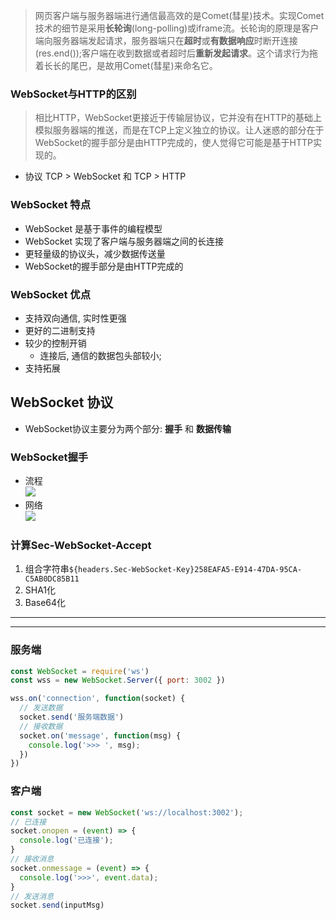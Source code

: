 <style>img {max-width: 500px} .w4{max-width: 500px}.w5{max-width: 500px}</style>


> 网页客户端与服务器端进行通信最高效的是Comet(彗星)技术。实现Comet技术的细节是采用**长轮询**(long-polling)或iframe流。长轮询的原理是客户端向服务器端发起请求，服务器端只在**超时**或**有数据响应**时断开连接(res.end());客户端在收到数据或者超时后**重新发起请求**。这个请求行为拖着长长的尾巴，是故用Comet(彗星)来命名它。


### WebSocket与HTTP的区别
> 相比HTTP，WebSocket更接近于传输层协议，它并没有在HTTP的基础上模拟服务器端的推送，而是在TCP上定义独立的协议。让人迷惑的部分在于WebSocket的握手部分是由HTTP完成的，使人觉得它可能是基于HTTP实现的。
* 协议 TCP > WebSocket 和 TCP > HTTP


### WebSocket 特点
* WebSocket 是基于事件的编程模型
* WebSocket 实现了客户端与服务器端之间的长连接
* 更轻量级的协议头，减少数据传送量
* WebSocket的握手部分是由HTTP完成的


### WebSocket 优点
* 支持双向通信, 实时性更强
* 更好的二进制支持
* 较少的控制开销
  * 连接后, 通信的数据包头部较小;
* 支持拓展


## WebSocket 协议
* WebSocket协议主要分为两个部分: **握手** 和 **数据传输**


### WebSocket握手
* 流程  
![](https://tva1.sinaimg.cn/large/006tNbRwly1g9kv4d3a5bj30yn0rsq3f.jpg)
* 网络  
![](https://tva1.sinaimg.cn/large/006tNbRwly1g9kpfcpf6bj317e0rsn0l.jpg)


### 计算Sec-WebSocket-Accept
1. 组合字符串`${headers.Sec-WebSocket-Key}258EAFA5-E914-47DA-95CA-C5AB0DC85B11`
2. SHA1化
3. Base64化


***
***

### 服务端
```js
const WebSocket = require('ws')
const wss = new WebSocket.Server({ port: 3002 })

wss.on('connection', function(socket) {
  // 发送数据
  socket.send('服务端数据')
  // 接收数据
  socket.on('message', function(msg) {
    console.log('>>> ', msg);
  })
})
```

### 客户端
```js
const socket = new WebSocket('ws://localhost:3002');
// 已连接
socket.onopen = (event) => {
  console.log('已连接');
}
// 接收消息
socket.onmessage = (event) => {
  console.log('>>>', event.data);
}
// 发送消息
socket.send(inputMsg)
```



